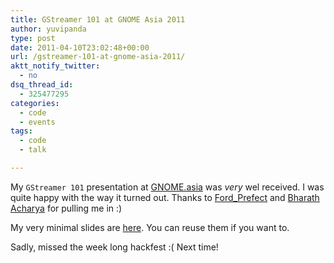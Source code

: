 ```yaml
---
title: GStreamer 101 at GNOME Asia 2011
author: yuvipanda
type: post
date: 2011-04-10T23:02:48+00:00
url: /gstreamer-101-at-gnome-asia-2011/
aktt_notify_twitter:
  - no
dsq_thread_id:
  - 325477295
categories:
  - code
  - events
tags:
  - code
  - talk

---
```

My `GStreamer 101` presentation at [GNOME.asia][1] was _very_ wel received. I was quite happy with the way it turned out. Thanks to [Ford_Prefect][2] and [Bharath Acharya][3] for pulling me in :)

My very minimal slides are [here][4]. You can reuse them if you want to. 

Sadly, missed the week long hackfest :( Next time!

 [1]: http://gnome.asia
 [2]: http://arunraghavan.net/
 [3]: http://abharath.wordpress.com/
 [4]: http://www.slideshare.net/yuvipanda/gstreamer-101